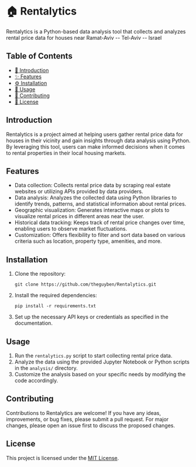 # 🏠 Rentalytics

Rentalytics is a Python-based data analysis tool that collects and analyzes rental price data for houses near Ramat-Aviv -- Tel-Aviv -- Israel

## Table of Contents
- [👋 Introduction](#introduction)
- [✨ Features](#features)
- [⚙️ Installation](#installation)
- [🔧 Usage](#usage)
- [🤝 Contributing](#contributing)
- [📄 License](#license)

## Introduction
Rentalytics is a project aimed at helping users gather rental price data for houses in their vicinity and gain insights through data analysis using Python. By leveraging this tool, users can make informed decisions when it comes to rental properties in their local housing markets.

## Features
- Data collection: Collects rental price data by scraping real estate websites or utilizing APIs provided by data providers.
- Data analysis: Analyzes the collected data using Python libraries to identify trends, patterns, and statistical information about rental prices.
- Geographic visualization: Generates interactive maps or plots to visualize rental prices in different areas near the user.
- Historical data tracking: Keeps track of rental price changes over time, enabling users to observe market fluctuations.
- Customization: Offers flexibility to filter and sort data based on various criteria such as location, property type, amenities, and more.

## Installation
1. Clone the repository:
   ```
   git clone https://github.com/theguyben/Rentalytics.git
   ```
2. Install the required dependencies:
   ```
   pip install -r requirements.txt
   ```
3. Set up the necessary API keys or credentials as specified in the documentation.

## Usage
1. Run the `rentalytics.py` script to start collecting rental price data.
2. Analyze the data using the provided Jupyter Notebook or Python scripts in the `analysis/` directory.
3. Customize the analysis based on your specific needs by modifying the code accordingly.

## Contributing
Contributions to Rentalytics are welcome! If you have any ideas, improvements, or bug fixes, please submit a pull request. For major changes, please open an issue first to discuss the proposed changes.

## License
This project is licensed under the [MIT License](LICENSE).
```
```
